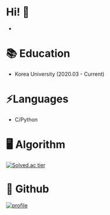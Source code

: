 # Hi! 👋

- 

# 📚 Education

- Korea University (2020.03 - Current)

# ⚡Languages

- C/Python

# 🖥️ Algorithm

[![Solved.ac tier](http://mazassumnida.wtf/api/v2/generate_badge?boj=rkdtkdtn0706)](https://solved.ac/rkdtkdtn0706)


# 🔭 Github

[![profile](https://github-readme-stats.vercel.app/api?username=kangsangsoo)](https://github.com/kangsangsoo)
